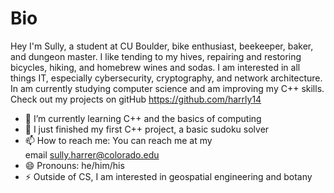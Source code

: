 # Bio
Hey I'm Sully, a student at CU Boulder, bike enthusiast, beekeeper, baker, and dungeon master. I like tending to my hives, repairing and restoring bicycles, hiking, and homebrew wines and sodas. I am interested in all things IT, especially cybersecurity, cryptography, and network architecture. In am currently studying computer science and am improving my C++ skills. Check out my projects on gitHub https://github.com/harrly14

- 🌱 I’m currently learning C++ and the basics of computing
- 🔭 I just finished my first C++ project, a basic sudoku solver
- 📫 How to reach me: You can reach me at my email [sully.harrer@colorado.edu](mailto:sully.harrer@colorado.edu)
- 😄 Pronouns: he/him/his
- ⚡ Outside of CS, I am interested in geospatial engineering and botany